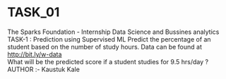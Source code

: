# TASK_01
The Sparks Foundation - Internship 
Data Science and Bussines analytics  
TASK-1 : Prediction using Supervised ML 
Predict the percentage of an student based on the number of study hours.
Data can be found at http://bit.ly/w-data  
What will be the predicted score if a student studies for 9.5 hrs/day ? 
AUTHOR :- Kaustuk Kale
